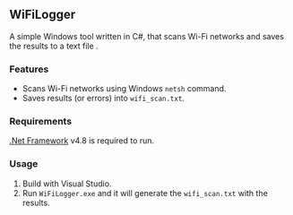 ## WiFiLogger

A simple Windows tool written in C#, that scans Wi-Fi networks and saves the results to a text file .  

### Features

- Scans Wi-Fi networks using Windows `netsh` command.  
- Saves results (or errors) into `wifi_scan.txt`.  

### Requirements

[.Net Framework](https://dotnet.microsoft.com/en-us/download/dotnet-framework/net48) v4.8 is required to run.

### Usage

1. Build with Visual Studio.
2. Run `WiFiLogger.exe` and it will generate the `wifi_scan.txt` with the results.

